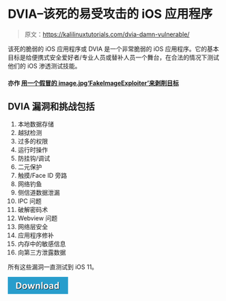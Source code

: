 # DVIA–该死的易受攻击的 iOS 应用程序

> 原文：<https://kalilinuxtutorials.com/dvia-damn-vulnerable/>

该死的脆弱的 iOS 应用程序或 DVIA 是一个非常脆弱的 iOS 应用程序。它的基本目标是给便携式安全爱好者/专业人员或替补人员一个舞台，在合法的情况下测试他们的 iOS 渗透测试技能。

#### **亦作 [用一个假冒的 image.jpg‘FakeImageExploiter’来剥削目标](http://kalilinuxtutorials.com/fakeimageexploiter-exploit-targets/)**

## **DVIA 漏洞和挑战包括**

1.  本地数据存储
2.  越狱检测
3.  过多的权限
4.  运行时操作
5.  防挂钩/调试
6.  二元保护
7.  触摸/Face ID 旁路
8.  网络钓鱼
9.  侧信道数据泄漏
10.  IPC 问题
11.  破解密码术
12.  Webview 问题
13.  网络层安全
14.  应用程序修补
15.  内存中的敏感信息
16.  向第三方泄露数据

所有这些漏洞一直测试到 iOS 11。

[![](img/a51de913dc60eee505c4a68651ee8e4d.png)](http://damnvulnerableiosapp.com/#downloads)